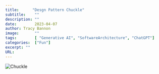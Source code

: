 ```yaml
---
title:      "Desgn Pattern Chuckle"
subtitle:    ""
description: ""
date:        2023-04-07
author: Tracy Bannon
image:       ""
tags:        [ "Generative AI", "SoftwareArchitecture", "ChatGPT"]
categories:  ["Fun"]
excerpt: ""
URL: 
---
```

![Chuckle](/img/Fun/DesignPatterns.png)